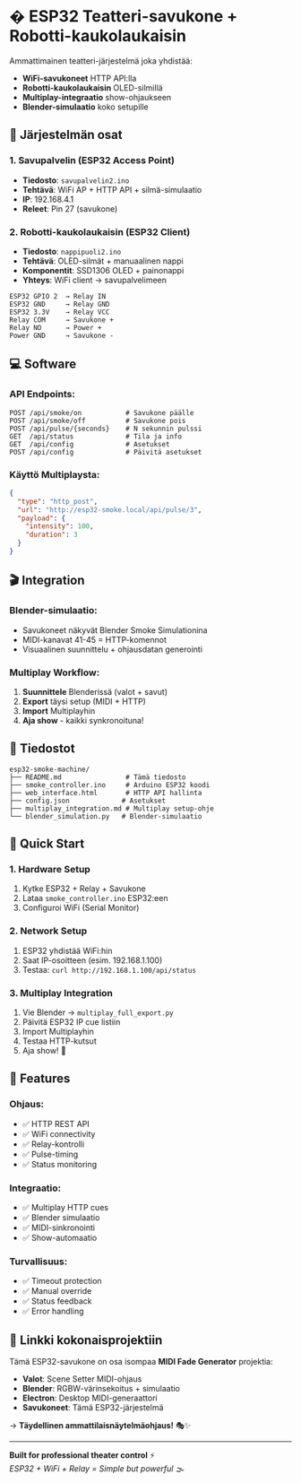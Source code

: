 # � ESP32 Teatteri-savukone + Robotti-kaukolaukaisin

Ammattimainen teatteri-järjestelmä joka yhdistää:
- **WiFi-savukoneet** HTTP API:lla  
- **Robotti-kaukolaukaisin** OLED-silmillä
- **Multiplay-integraatio** show-ohjaukseen
- **Blender-simulaatio** koko setupille

## 🎪 Järjestelmän osat

### 1. Savupalvelin (ESP32 Access Point)
- **Tiedosto**: `savupalvelin2.ino`
- **Tehtävä**: WiFi AP + HTTP API + silmä-simulaatio  
- **IP**: 192.168.4.1
- **Releet**: Pin 27 (savukone)

### 2. Robotti-kaukolaukaisin (ESP32 Client)  
- **Tiedosto**: `nappipuoli2.ino`
- **Tehtävä**: OLED-silmät + manuaalinen nappi
- **Komponentit**: SSD1306 OLED + painonappi
- **Yhteys**: WiFi client → savupalvelimeen
```
ESP32 GPIO 2  → Relay IN
ESP32 GND     → Relay GND  
ESP32 3.3V    → Relay VCC
Relay COM     → Savukone +
Relay NO      → Power +
Power GND     → Savukone -
```

## 💻 Software

### API Endpoints:
```
POST /api/smoke/on           # Savukone päälle  
POST /api/smoke/off          # Savukone pois
POST /api/pulse/{seconds}    # N sekunnin pulssi
GET  /api/status             # Tila ja info
GET  /api/config             # Asetukset
POST /api/config             # Päivitä asetukset
```

### Käyttö Multiplaysta:
```json
{
  "type": "http_post",
  "url": "http://esp32-smoke.local/api/pulse/3",
  "payload": {
    "intensity": 100,
    "duration": 3
  }
}
```

## 🎬 Integration

### Blender-simulaatio:
- Savukoneet näkyvät Blender Smoke Simulationina
- MIDI-kanavat 41-45 = HTTP-komennot
- Visuaalinen suunnittelu + ohjausdatan generointi

### Multiplay Workflow:
1. **Suunnittele** Blenderissä (valot + savut)
2. **Export** täysi setup (MIDI + HTTP)  
3. **Import** Multiplayhin
4. **Aja show** - kaikki synkronoituna!

## 📁 Tiedostot

```
esp32-smoke-machine/
├── README.md                # Tämä tiedosto
├── smoke_controller.ino     # Arduino ESP32 koodi
├── web_interface.html       # HTTP API hallinta
├── config.json             # Asetukset
├── multiplay_integration.md # Multiplay setup-ohje
└── blender_simulation.py   # Blender-simulaatio
```

## 🚀 Quick Start

### 1. Hardware Setup
1. Kytke ESP32 + Relay + Savukone
2. Lataa `smoke_controller.ino` ESP32:een
3. Configuroi WiFi (Serial Monitor)

### 2. Network Setup  
1. ESP32 yhdistää WiFi:hin
2. Saat IP-osoitteen (esim. 192.168.1.100)
3. Testaa: `curl http://192.168.1.100/api/status`

### 3. Multiplay Integration
1. Vie Blender → `multiplay_full_export.py`
2. Päivitä ESP32 IP cue listiin
3. Import Multiplayhin
4. Testaa HTTP-kutsut
5. Aja show! 🎉

## 🎯 Features

### Ohjaus:
- ✅ HTTP REST API  
- ✅ WiFi connectivity
- ✅ Relay-kontrolli
- ✅ Pulse-timing
- ✅ Status monitoring

### Integraatio:
- ✅ Multiplay HTTP cues
- ✅ Blender simulaatio  
- ✅ MIDI-sinkronointi
- ✅ Show-automaatio

### Turvallisuus:
- ✅ Timeout protection
- ✅ Manual override
- ✅ Status feedback
- ✅ Error handling

## 🔗 Linkki kokonaisprojektiin

Tämä ESP32-savukone on osa isompaa **MIDI Fade Generator** projektia:
- **Valot**: Scene Setter MIDI-ohjaus
- **Blender**: RGBW-värinsekoitus + simulaatio  
- **Electron**: Desktop MIDI-generaattori
- **Savukoneet**: Tämä ESP32-järjestelmä

→ **Täydellinen ammattilaisnäytelmäohjaus!** 🎭✨

---

**Built for professional theater control** ⚡  
*ESP32 + WiFi + Relay = Simple but powerful* 🌫️